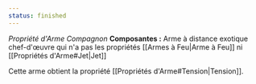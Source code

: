 ```yaml
---
status: finished
---
```

_Propriété d'Arme Compagnon_
__Composantes :__ Arme à distance exotique chef-d'œuvre qui n'a pas les propriétés [[Armes à Feu|Arme à Feu]] ni [[Propriétés d'Arme#Jet|Jet]]

Cette arme obtient la propriété [[Propriétés d'Arme#Tension|Tension]].